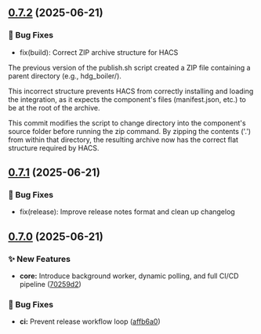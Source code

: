 ## [0.7.2](https://github.com/banter240/hdg_bavaria_homeassistant/compare/v0.7.1...v0.7.2) (2025-06-21)

### 🐛 Bug Fixes

- fix(build): Correct ZIP archive structure for HACS

The previous version of the publish.sh script created a ZIP file containing a parent directory (e.g., hdg_boiler/).

This incorrect structure prevents HACS from correctly installing and loading the integration, as it expects the component's files (manifest.json, etc.) to be at the root of the archive.

This commit modifies the script to change directory into the component's source folder before running the zip command. By zipping the contents ('.') from within that directory, the resulting archive now has the correct flat structure required by HACS.

## [0.7.1](https://github.com/banter240/hdg_bavaria_homeassistant/compare/v0.7.0...v0.7.1) (2025-06-21)

### 🐛 Bug Fixes

- fix(release): Improve release notes format and clean up changelog

## [0.7.0](https://github.com/banter240/hdg_bavaria_homeassistant/compare/v0.6.1...v0.7.0) (2025-06-21)

### ✨ New Features

- **core:** Introduce background worker, dynamic polling, and full CI/CD pipeline ([70259d2](https://github.com/banter240/hdg_bavaria_homeassistant/commit/70259d204f5d5ddf741a4b2a9d1cc992f54005e1))

### 🐛 Bug Fixes

- **ci:** Prevent release workflow loop ([affb6a0](https://github.com/banter240/hdg_bavaria_homeassistant/commit/affb6a0f99e95483512fb7449d4a81b594e930af))
